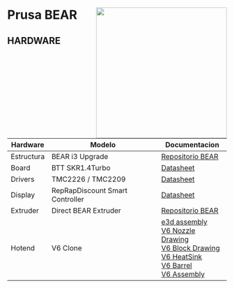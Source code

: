 # Prusa BEAR <img align="right" width=300 src="https://github.com/omonge22/prusa_i3_bear_upgrade/blob/master/extra/photos/frame_01_900px.jpg?raw=true" /> 


## HARDWARE
Hardware|Modelo|Documentacion
--------|------|-------------
Estructura|BEAR i3 Upgrade|[Repositorio BEAR](https://github.com/omonge22/prusa_i3_bear_upgrade)
Board|BTT SKR1.4Turbo|[Datasheet](https://github.com/omonge22/BIGTREETECH-SKR-V1.3/tree/master/BTT%20SKR%20V1.4)
Drivers|TMC2226 / TMC2209|[Datasheet](https://github.com/omonge22/BIGTREETECH-TMC2209-V1.2)
Display|RepRapDiscount Smart Controller| [Datasheet](https://reprap.org/wiki/RepRapDiscount_Smart_Controller)
Extruder|Direct BEAR Extruder|[Repositorio BEAR](https://github.com/omonge22/bear_extruder_and_x_axis)
Hotend|V6 Clone|[e3d assembly](https://e3d-online.dozuki.com/Guide/V6+Assembly/6?lang=en) <br/> [V6 Nozzle Drawing](https://github.com/omonge22/evoz3D/blob/main/resources/Drawing/V6%20Nozzle/V6%20Nozzle.pdf) <br/> [V6 Block Drawing](https://github.com/omonge22/evoz3D/blob/main/resources/Drawing/V6%20Nozzle/V6%20Block.pdf) <br/> [V6 HeatSink](https://github.com/omonge22/evoz3D/blob/main/resources/Drawing/V6%20Nozzle/V6%20HeatSink.pdf) <br/> [V6 Barrel](https://github.com/omonge22/evoz3D/blob/main/resources/Drawing/V6%20Nozzle/V6%20Barrel.pdf) <br/>[V6 Assembly](https://github.com/omonge22/evoz3D/blob/main/resources/Drawing/V6%20Nozzle/V6%20Assembly.pdf)

